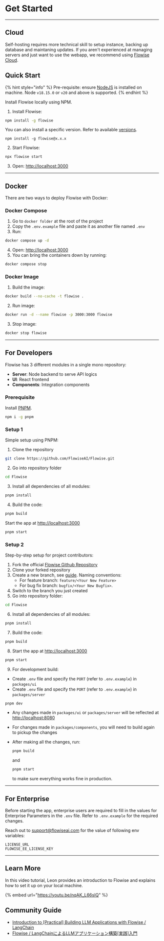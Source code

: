# Get Started

***

## Cloud

Self-hosting requires more technical skill to setup instance, backing up database and maintaning updates. If you aren't experienced at managing servers and just want to use the webapp, we recommend using [Flowise Cloud](https://cloud.flowiseai.com).

## Quick Start

{% hint style="info" %}
Pre-requisite: ensure [NodeJS](https://nodejs.org/en/download) is installed on machine. Node `v18.15.0` or `v20` and above is supported.
{% endhint %}

Install Flowise locally using NPM.

1. Install Flowise:

```bash
npm install -g flowise
```

You can also install a specific version. Refer to available [versions](https://www.npmjs.com/package/flowise?activeTab=versions).

```
npm install -g flowise@x.x.x
```

2. Start Flowise:

```bash
npx flowise start
```

3. Open: [http://localhost:3000](http://localhost:3000)

***

## Docker

There are two ways to deploy Flowise with Docker:

### Docker Compose

1. Go to `docker folder` at the root of the project
2. Copy the `.env.example` file and paste it as another file named `.env`
3. Run:

```bash
docker compose up -d
```

4. Open: [http://localhost:3000](http://localhost:3000)
5. You can bring the containers down by running:

```bash
docker compose stop
```

### Docker Image

1. Build the image:

```bash
docker build --no-cache -t flowise .
```

2. Run image:

```bash
docker run -d --name flowise -p 3000:3000 flowise
```

3. Stop image:

```bash
docker stop flowise
```

***

## For Developers

Flowise has 3 different modules in a single mono repository:

* **Server**: Node backend to serve API logics
* **UI**: React frontend
* **Components**: Integration components

### Prerequisite

Install [PNPM](https://pnpm.io/installation).

```bash
npm i -g pnpm
```

### Setup 1

Simple setup using PNPM:

1. Clone the repository

```bash
git clone https://github.com/FlowiseAI/Flowise.git
```

2. Go into repository folder

```bash
cd Flowise
```

3. Install all dependencies of all modules:

```bash
pnpm install
```

4. Build the code:

```bash
pnpm build
```

Start the app at [http://localhost:3000](http://localhost:3000)

```bash
pnpm start
```

### Setup 2

Step-by-step setup for project contributors:

1. Fork the official [Flowise Github Repository](https://github.com/FlowiseAI/Flowise)
2. Clone your forked repository
3. Create a new branch, see [guide](https://docs.github.com/en/pull-requests/collaborating-with-pull-requests/proposing-changes-to-your-work-with-pull-requests/creating-and-deleting-branches-within-your-repository). Naming conventions:
   * For feature branch: `feature/<Your New Feature>`
   * For bug fix branch: `bugfix/<Your New Bugfix>`.
4. Switch to the branch you just created
5. Go into repository folder:

```bash
cd Flowise
```

6. Install all dependencies of all modules:

```bash
pnpm install
```

7. Build the code:

```bash
pnpm build
```

8. Start the app at [http://localhost:3000](http://localhost:3000)

```bash
pnpm start
```

9. For development build:

* Create `.env` file and specify the `PORT` (refer to `.env.example`) in `packages/ui`
* Create `.env` file and specify the `PORT` (refer to `.env.example`) in `packages/server`

```bash
pnpm dev
```

* Any changes made in `packages/ui` or `packages/server` will be reflected at [http://localhost:8080](http://localhost:8080/)
* For changes made in `packages/components`, you will need to build again to pickup the changes
*   After making all the changes, run:

    ```bash
    pnpm build
    ```

    and

    ```bash
    pnpm start
    ```

    to make sure everything works fine in production.

***

## For Enterprise

Before starting the app, enterprise users are required to fill in the values for Enterprise Parameters in the `.env` file. Refer to `.env.example` for the required changes.

Reach out to support@flowiseai.com for the value of following env variables:

```
LICENSE_URL
FLOWISE_EE_LICENSE_KEY
```

***

## Learn More

In this video tutorial, Leon provides an introduction to Flowise and explains how to set it up on your local machine.

{% embed url="https://youtu.be/nqAK_L66sIQ" %}

## Community Guide

* [Introduction to \[Practical\] Building LLM Applications with Flowise / LangChain](https://volcano-ice-cd6.notion.site/Introduction-to-Practical-Building-LLM-Applications-with-Flowise-LangChain-03d6d75bfd20495d96dfdae964bea5a5)
* [Flowise / LangChainによるLLMアプリケーション構築\[実践\]入門](https://volcano-ice-cd6.notion.site/Flowise-LangChain-LLM-e106bb0f7e2241379aad8fa428ee064a)
